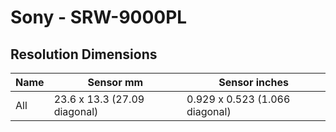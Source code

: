 # Sony - SRW-9000PL

## Resolution Dimensions

| Name   | Sensor mm                    | Sensor inches                  |
|--------|------------------------------|--------------------------------|
| All    | 23.6 x 13.3 (27.09 diagonal) | 0.929 x 0.523 (1.066 diagonal) |
